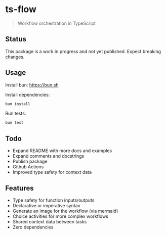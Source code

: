 # ts-flow

> Workflow orchestration in TypeScript

## Status

This package is a work in progress and not yet published. Expect breaking changes.

## Usage

Install bun: <https://bun.sh>

Install dependencies:

```bash
bun install
```

Run tests:

```bash
bun test
```

## Todo

- Expand README with more docs and examples
- Expand comments and docstrings
- Publish package
- Github Actions
- Improved type safety for context data

## Features

- Type safety for function inputs/outputs
- Declarative or imperative syntax
- Generate an image for the workflow (via mermaid)
- Choice activities for more complex workflows
- Shared context data between tasks
- Zero dependencies
